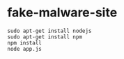 # fake-malware-site

    sudo apt-get install nodejs
    sudo apt-get install npm
    npm install
    node app.js
